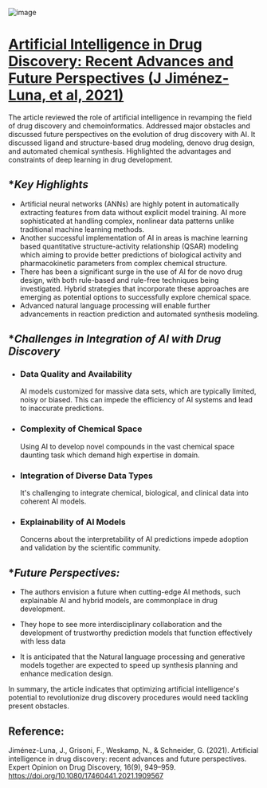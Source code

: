 ![image](https://github.com/user-attachments/assets/e7d04af0-df04-48ed-b3c2-115cf5e0a764)

# [Artificial Intelligence in Drug Discovery: Recent Advances and Future Perspectives (J Jiménez-Luna, et al, 2021)](https://www.tandfonline.com/doi/full/10.1080/17460441.2021.1909567#d1e207) 


The article reviewed the role of artificial intelligence in revamping the field of drug discovery and chemoinformatics. Addressed major obstacles and discussed future perspectives on the evolution of drug discovery with AI.
It discussed ligand and structure-based drug modeling, denovo drug design, and automated chemical synthesis. Highlighted the advantages and constraints of deep learning in drug development.

## **Key Highlights*

- Artificial neural networks (ANNs) are highly potent in automatically extracting features from data without explicit model training. AI 
  more sophisticated at handling complex, nonlinear data patterns unlike traditional machine learning methods.
- Another successful implementation of AI in areas is machine learning based quantitative structure-activity relationship (QSAR) modeling 
  which aiming to provide better predictions of biological activity and pharmacokinetic parameters from complex chemical structure.
- There has been a significant surge in the use of AI for de novo drug design, with both rule-based and rule-free techniques being 
  investigated. Hybrid strategies that incorporate these approaches are emerging as potential options to successfully explore chemical 
  space. 
- Advanced natural language processing will enable further advancements in reaction prediction and automated synthesis modeling.
  
## **Challenges in Integration of AI with Drug Discovery*
- ### Data Quality and Availability
  AI models customized for massive data sets, which are typically limited, noisy or biased. This can impede the efficiency of AI 
  systems and lead to inaccurate predictions.
- ### Complexity of Chemical Space
  Using AI to develop novel compounds in the vast chemical space daunting task which demand high expertise in domain.
- ### Integration of Diverse Data Types
  It's challenging to integrate chemical, biological, and clinical data into coherent AI models.
- ### Explainability of AI Models
  Concerns about the interpretability of AI predictions impede adoption and validation by the scientific community.

## **Future Perspectives:*
- The authors envision a future when cutting-edge AI methods, such explainable AI and hybrid models, are commonplace in drug development.

- They hope to see more interdisciplinary collaboration and the development of trustworthy prediction models that function effectively 
  with less data

- It is anticipated that the Natural language processing and generative models together are expected to speed up synthesis planning and 
  enhance medication design.

In summary, the article indicates that optimizing artificial intelligence's potential to revolutionize drug discovery procedures would need tackling present obstacles.

## Reference:
Jiménez-Luna, J., Grisoni, F., Weskamp, N., & Schneider, G. (2021). Artificial intelligence in drug discovery: recent advances and future perspectives. Expert Opinion on Drug Discovery, 16(9), 949–959. https://doi.org/10.1080/17460441.2021.1909567



